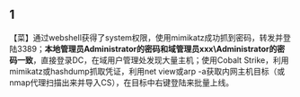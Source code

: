 ## 1

【菜】通过webshell获得了system权限，使用mimikatz成功抓到密码，转发并登陆3389；**本地管理员Administrator的密码和域管理员xxx\Administrator的密码一致**，直接登录DC，在域用户管理处发现大量主机；使用Cobalt Strike，利用mimikatz或hashdump抓取凭证，利用net view或arp -a获取内网主机目标（或nmap代理扫描出来并导入CS），在目标中右键登陆来批量上线。
